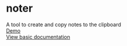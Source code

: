 # noter
A tool to create and copy notes to the clipboard<br />
<a href = "https://reaperofchaos.github.io/Noter.html">Demo</a><br />
<a href="https://github.com/reaperofchaos/noter/wiki"> View basic documentation</a>
